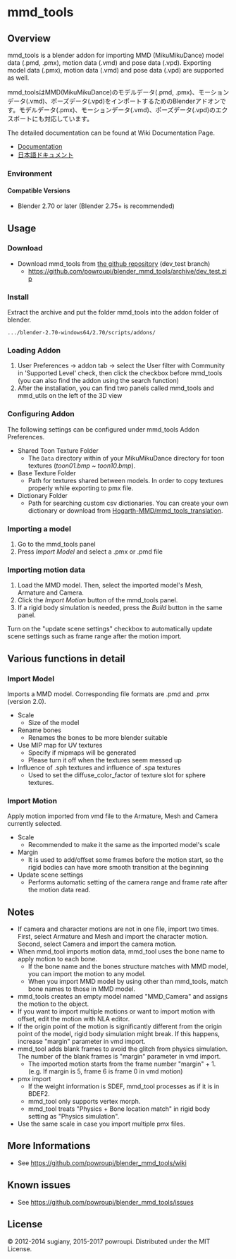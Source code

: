 mmd_tools
===========

Overview
----
mmd_tools is a blender addon for importing MMD (MikuMikuDance) model data (.pmd, .pmx), motion data (.vmd) and pose data (.vpd). Exporting model data (.pmx), motion data (.vmd) and pose data (.vpd) are supported as well.

mmd_toolsはMMD(MikuMikuDance)のモデルデータ(.pmd, .pmx)、モーションデータ(.vmd)、ポーズデータ(.vpd)をインポートするためのBlenderアドオンです。モデルデータ(.pmx)、モーションデータ(.vmd)、ポーズデータ(.vpd)のエクスポートにも対応しています。

The detailed documentation can be found at Wiki Documentation Page.

- [Documentation](../../wiki/Documentation)
- [日本語ドキュメント](../../wiki/Documentation.ja)

### Environment

#### Compatible Versions
 - Blender 2.70 or later (Blender 2.75+ is recommended)

Usage
---------
### Download

* Download mmd_tools from [the github repository](https://github.com/powroupi/blender_mmd_tools/tree/dev_test) (dev_test branch)
    * https://github.com/powroupi/blender_mmd_tools/archive/dev_test.zip

### Install
Extract the archive and put the folder mmd_tools into the addon folder of blender.

    .../blender-2.70-windows64/2.70/scripts/addons/

### Loading Addon
1. User Preferences -> addon tab -> select the User filter with Community in 'Supported Level' check, then click the checkbox before mmd_tools (you can also find the addon using the search function)
2. After the installation, you can find two panels called mmd_tools and mmd_utils on the left of the 3D view

### Configuring Addon
The following settings can be configured under mmd_tools Addon Preferences.
* Shared Toon Texture Folder
    * The `Data` directory within of your MikuMikuDance directory for toon textures (_toon01.bmp ~ toon10.bmp_).
* Base Texture Folder
    * Path for textures shared between models. In order to copy textures properly while exporting to pmx file.
* Dictionary Folder
    * Path for searching custom csv dictionaries. You can create your own dictionary or download from [Hogarth-MMD/mmd_tools_translation](https://github.com/Hogarth-MMD/mmd_tools_translation).

### Importing a model
1. Go to the mmd_tools panel
2. Press _Import Model_ and select a .pmx or .pmd file


### Importing motion data
1. Load the MMD model. Then, select the imported model's Mesh, Armature and Camera.
2. Click the _Import Motion_ button of the mmd_tools panel.
3. If a rigid body simulation is needed, press the _Build_ button in the same panel.

Turn on the "update scene settings" checkbox to automatically update scene settings such as frame range after the motion import.


Various functions in detail
-------------------------------
### Import Model
Imports a MMD model. Corresponding file formats are .pmd and .pmx (version 2.0).

* Scale
    * Size of the model
* Rename bones
    * Renames the bones to be more blender suitable
* Use MIP map for UV textures
    * Specify if mipmaps will be generated
    * Please turn it off when the textures seem messed up
* Influence of .sph textures and influence of .spa textures
    * Used to set the diffuse_color_factor of texture slot for sphere textures.

### Import Motion
Apply motion imported from vmd file to the Armature, Mesh and Camera currently selected.
* Scale
    * Recommended to make it the same as the imported model's scale
* Margin
    * It is used to add/offset some frames before the motion start, so the rigid bodies can have more smooth transition at the beginning
* Update scene settings
    * Performs automatic setting of the camera range and frame rate after the motion data read.


Notes
------
* If camera and character motions are not in one file, import two times. First, select Armature and Mesh and import the character motion. Second, select Camera and import the camera motion.
* When mmd_tool imports motion data, mmd_tool uses the bone name to apply motion to each bone.
    * If the bone name and the bones structure matches with MMD model, you can import the motion to any model.
    * When you import MMD model by using other than mmd_tools, match bone names to those in MMD model.
* mmd_tools creates an empty model named "MMD_Camera" and assigns the motion to the object.
* If you want to import multiple motions or want to import motion with offset, edit the motion with NLA editor.
* If the origin point of the motion is significantly different from the origin point of the model, rigid body simulation might break. If this happens, increase "margin" parameter in vmd import.
* mmd_tool adds blank frames to avoid the glitch from physics simulation. The number of the blank frames is "margin" parameter in vmd import.
    * The imported motion starts from the frame number "margin" + 1. (e.g. If margin is 5, frame 6 is frame 0 in vmd motion)
* pmx import
    * If the weight information is SDEF, mmd_tool processes as if it is in BDEF2.
    * mmd_tool only supports vertex morph.
    * mmd_tool treats "Physics + Bone location match" in rigid body setting as "Physics simulation".
* Use the same scale in case you import multiple pmx files.


More Informations
----------
* See https://github.com/powroupi/blender_mmd_tools/wiki


Known issues
----------
* See https://github.com/powroupi/blender_mmd_tools/issues


License
----------
&copy; 2012-2014 sugiany, 2015-2017 powroupi.
Distributed under the MIT License.
